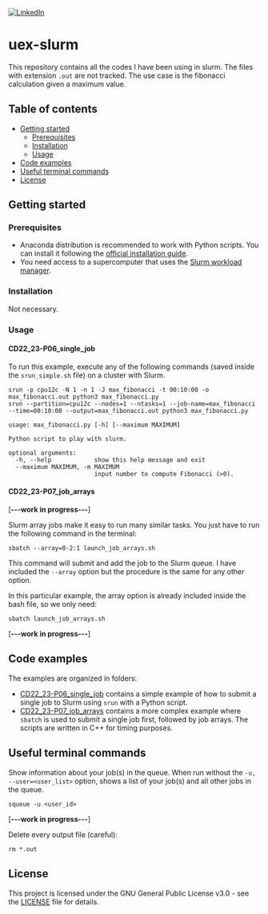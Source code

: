 <!-- PROJECT SHIELDS -->
<!--
*** I'm using markdown "reference style" links for readability.
*** Reference links are enclosed in brackets [ ] instead of parentheses ( ).
*** See the bottom of this document for the declaration of the reference variables
*** for contributors-url, forks-url, etc. This is an optional, concise syntax you may use.
*** https://www.markdownguide.org/basic-syntax/#reference-style-links
-->
[![LinkedIn][linkedin-shield]][linkedin-url]

# uex-slurm
This repository contains all the codes I have been using in slurm. The files with extension `.out` are not tracked. The use case is the fibonacci calculation given a maximum value.

## Table of contents
* [Getting started](#getting-started)
  * [Prerequisites](#prerequisites)
  * [Installation](#installation)
  * [Usage](#usage)
* [Code examples](#code-examples)
* [Useful terminal commands](#useful-terminal-commands)
* [License](#license)

## Getting started

### Prerequisites
* Anaconda distribution is recommended to work with Python scripts. You can install it following the [official installation guide][anaconda].
* You need access to a supercomputer that uses the [Slurm workload manager][slurm].

### Installation
Not necessary.

### Usage

#### CD22_23-P06_single_job

To run this example, execute any of the following commands (saved inside the `srun_simple.sh` file) on a cluster with Slurm.

```
srun -p cpu12c -N 1 -n 1 -J max_fibonacci -t 00:10:00 -o max_fibonacci.out python3 max_fibonacci.py
srun --partition=cpu12c --nodes=1 --ntasks=1 --job-name=max_fibonacci --time=00:10:00 --output=max_fibonacci.out python3 max_fibonacci.py
```

```
usage: max_fibonacci.py [-h] [--maximum MAXIMUM]

Python script to play with slurm.

optional arguments:
  -h, --help            show this help message and exit
  --maximum MAXIMUM, -m MAXIMUM
                        input number to compute Fibonacci (>0).
```

#### CD22_23-P07_job_arrays

[**---work in progress---**]

Slurm array jobs make it easy to run many similar tasks. You just have to run the following command in the terminal:
```
sbatch --array=0-2:1 launch_job_arrays.sh
```
This command will submit and add the job to the Slurm queue. I have included the `--array` option but the procedure is the same for any other option.

In this particular example, the array option is already included inside the bash file, so we only need:
```
sbatch launch_job_arrays.sh
```

[**---work in progress---**]

## Code examples
The examples are organized in folders:
* [CD22_23-P06_single_job](CD22_23-P06_single_job) contains a simple example of how to submit a single job to Slurm using `srun` with a Python script. 
* [CD22_23-P07_job_arrays](CD22_23-P07_job_arrays) contains a more complex example where `sbatch` is used to submit a single job first, followed by job arrays. The scripts are written in C++ for timing purposes.

## Useful terminal commands
Show information about your job(s) in the queue. When run without the `-u, --user=<user_list>` option, shows a list of your job(s) and all other jobs in the queue.
```
squeue -u <user_id>
```

[**---work in progress---**]

Delete every output file (careful):
```
rm *.out
```

## License
This project is licensed under the GNU General Public License v3.0 - see the [LICENSE](LICENSE) file for details.

<!-- MARKDOWN LINKS & IMAGES -->
<!-- https://www.markdownguide.org/basic-syntax/#reference-style-links -->
[linkedin-shield]: https://img.shields.io/badge/LinkedIn-0077B5?style=for-the-badge&logo=linkedin&logoColor=white
[linkedin-url]: https://linkedin.com/in/sfandres
[slurm]: https://slurm.schedmd.com/documentation.html
[anaconda]: https://docs.anaconda.com/anaconda/install/linux/
